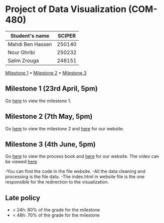 # Project of Data Visualization (COM-480)

| Student's name | SCIPER |
| -------------- | ------ |
| Mahdi Ben Hassen| 250140 |
| Nour Ghribi| 250232 |
| Salim Zrouga| 248151 |

[Milestone 1](#milestone-1) • [Milestone 2](#milestone-2) • [Milestone 3](#milestone-3)

## Milestone 1 (23rd April, 5pm)

Go [here](./Milestones/Milestone1.md) to view the milestone 1.

## Milestone 2 (7th May, 5pm)

Go [here](./Milestones/Milestone2.md) to view the milestone 2 and [here](https://com-480-data-visualization.github.io/data-visualization-project-2021-mns/website/) for our website.

## Milestone 3 (4th June, 5pm)

Go [here](./Milestones/Process_book.pdf) to view the process book and [here](https://com-480-data-visualization.github.io/data-visualization-project-2021-mns/website/) for our website. The video can be viewed [here](./Milestones/dataviz.mp4)

-You can find the code in the file website.
-All the data cleaning and processing is the file data.
-The index.html in website file is the one responsible for the redirection to the visualization.


## Late policy
- < 24h: 80% of the grade for the milestone
- < 48h: 70% of the grade for the milestone

